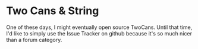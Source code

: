 # Two Cans & String

One of these days, I might eventually open source TwoCans. Until that time, I'd like to
simply use the Issue Tracker on github because it's so much nicer than a forum category.
